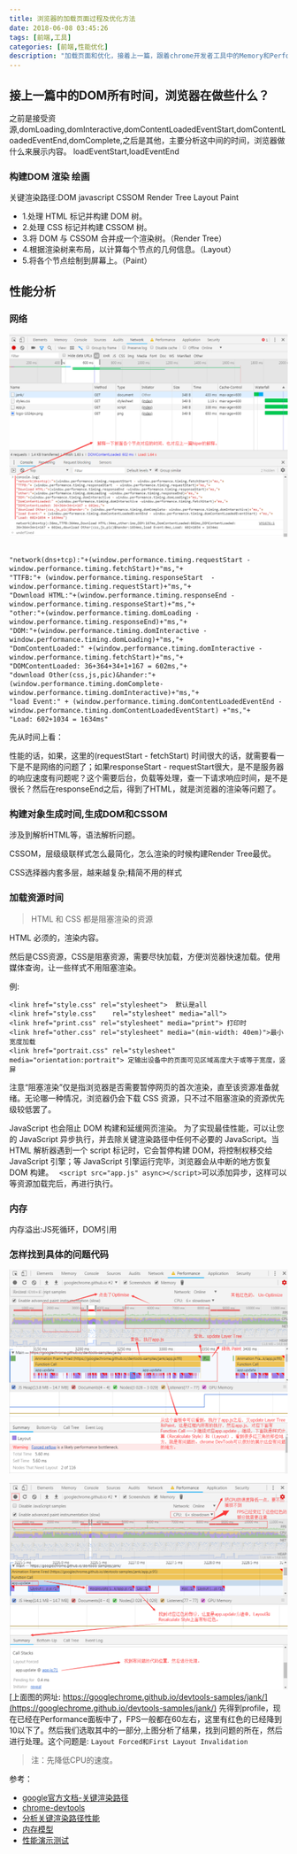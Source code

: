 ```yaml
---
title: 浏览器的加载页面过程及优化方法
date: 2018-06-08 03:45:26
tags: [前端,工具]
categories: [前端,性能优化]
description: "加载页面和优化，接着上一篇，跟着chrome开发者工具中的Memory和Performance来操作"
---
```



## 接上一篇中的DOM所有时间，浏览器在做些什么？

之前是接受资源,domLoading,domInteractive,domContentLoadedEventStart,domContentLoadedEventEnd,domComplete,之后是其他，主要分析这中间的时间，浏览器做什么来展示内容。
loadEventStart,loadEventEnd

### 构建DOM 渲染 绘画



关键渲染路径:DOM javascript CSSOM Render Tree Layout Paint

- 1.处理 HTML 标记并构建 DOM 树。
- 2.处理 CSS 标记并构建 CSSOM 树。
- 3.将 DOM 与 CSSOM 合并成一个渲染树。（Render Tree）
- 4.根据渲染树来布局，以计算每个节点的几何信息。（Layout）
- 5.将各个节点绘制到屏幕上。（Paint）




## 性能分析


### 网络

![看一下时间的问题](浏览器的加载页面过程及优化方法/website3.png)
```

"network(dns+tcp):"+(window.performance.timing.requestStart - window.performance.timing.fetchStart)+"ms,"+
"TTFB:"+ (window.performance.timing.responseStart  - window.performance.timing.requestStart)+"ms,"+
"Download HTML:"+(window.performance.timing.responseEnd -window.performance.timing.responseStart)+"ms,"+
"other:"+(window.performance.timing.domLoading -window.performance.timing.responseEnd)+"ms,"+
"DOM:"+(window.performance.timing.domInteractive - window.performance.timing.domLoading)+"ms,"+
"DomContentLoaded:" +(window.performance.timing.domInteractive -window.performance.timing.fetchStart)+"ms,"+
"DOMContentLoaded: 36+364+34+1+167 = 602ms,"+
"download Other(css,js,pic)&hander:"+ (window.performance.timing.domComplete- window.performance.timing.domInteractive)+"ms,"+
"load Event:" + (window.performance.timing.domContentLoadedEventEnd - window.performance.timing.domContentLoadedEventStart) +"ms,"+
"Load: 602+1034 = 1634ms"

```
先从时间上看：

性能的话，如果，这里的(requestStart - fetchStart) 时间很大的话，就需要看一下是不是网络的问题了；如果responseStart - requestStart很大，是不是服务器的响应速度有问题呢？这个需要后台，负载等处理，查一下请求响应时间，是不是很长？然后在responseEnd之后，得到了HTML，就是浏览器的渲染等问题了。

### 构建对象生成时间,生成DOM和CSSOM

涉及到解析HTML等，语法解析问题。

CSSOM，层级级联样式怎么最简化，怎么渲染的时候构建Render Tree最优。

CSS选择器内套多层，越来越复杂;精简不用的样式

### 加载资源时间

> HTML 和 CSS 都是阻塞渲染的资源

HTML 必须的，渲染内容。

然后是CSS资源，CSS是阻塞资源，需要尽快加载，方便浏览器快速加载。使用媒体查询，让一些样式不用阻塞渲染。

例:
```
<link href="style.css" rel="stylesheet">  默认是all
<link href="style.css"    rel="stylesheet" media="all">
<link href="print.css" rel="stylesheet" media="print"> 打印时
<link href="other.css" rel="stylesheet" media="(min-width: 40em)">最小宽度加载
<link href="portrait.css" rel="stylesheet" media="orientation:portrait"> 定输出设备中的页面可见区域高度大于或等于宽度，竖屏
```
注意“阻塞渲染”仅是指浏览器是否需要暂停网页的首次渲染，直至该资源准备就绪。无论哪一种情况，浏览器仍会下载 CSS 资源，只不过不阻塞渲染的资源优先级较低罢了。

JavaScript 也会阻止 DOM 构建和延缓网页渲染。 为了实现最佳性能，可以让您的 JavaScript 异步执行，并去除关键渲染路径中任何不必要的 JavaScript。当 HTML 解析器遇到一个 script 标记时，它会暂停构建 DOM，将控制权移交给 JavaScript 引擎；等 JavaScript 引擎运行完毕，浏览器会从中断的地方恢复 DOM 构建。
` <script src="app.js" async></script>`可以添加异步，这样可以等资源加载完后，再进行执行。

### 内存

内存溢出:JS死循环，DOM引用


### 怎样找到具体的问题代码

![分析出现问题的位置](浏览器的加载页面过程及优化方法/website1.png)

![分析出现问题的位置](浏览器的加载页面过程及优化方法/website2.png)
[上面图的网址: https://googlechrome.github.io/devtools-samples/jank/](https://googlechrome.github.io/devtools-samples/jank/)
先得到profile，现在已经在Performance面板中了，FPS一般都在60左右，这里有红色的已经降到10以下了。然后我们选取其中的一部分,上图分析了结果，找到问题的所在，然后进行处理。这个问题是: `Layout Forced和First Layout Invalidation`

> 注：先降低CPU的速度。

参考：

- [google官方文档-关键渲染路径](https://developers.google.com/web/fundamentals/performance/critical-rendering-path/)
- [chrome-devtools](https://developers.google.com/web/tools/chrome-devtools/)
- [分析关键渲染路径性能](https://developers.google.com/web/fundamentals/performance/critical-rendering-path/analyzing-crp)
- [内存模型](https://developers.google.com/web/tools/chrome-devtools/memory-problems/)
- [性能演示测试](https://googlechrome.github.io/devtools-samples/jank/)